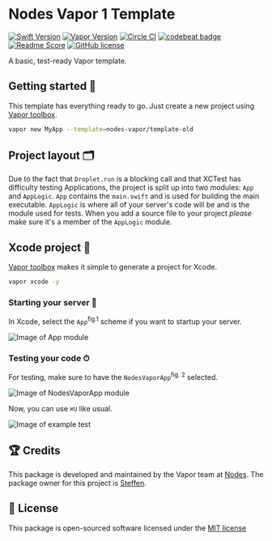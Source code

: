 # Nodes Vapor 1 Template
[![Swift Version](https://img.shields.io/badge/Swift-3-brightgreen.svg)](http://swift.org)
[![Vapor Version](https://img.shields.io/badge/Vapor-1-F6CBCA.svg)](http://vapor.codes)
[![Circle CI](https://circleci.com/gh/nodes-vapor/template-old/tree/master.svg?style=shield)](https://circleci.com/gh/nodes-vapor/template-old)
[![codebeat badge](https://codebeat.co/badges/6dbf7fe9-0e5b-4fd5-9042-7a24016dc643)](https://codebeat.co/projects/github-com-nodes-vapor-template-old-master)
[![Readme Score](http://readme-score-api.herokuapp.com/score.svg?url=https://github.com/nodes-vapor/template-old)](http://clayallsopp.github.io/readme-score?url=https://github.com/nodes-vapor/template-old)
[![GitHub license](https://img.shields.io/badge/license-MIT-blue.svg)](https://raw.githubusercontent.com/nodes-vapor/template-old/master/LICENSE)

A basic, test-ready Vapor template.


## Getting started 🚀

This template has everything ready to go. Just create a new project using [Vapor toolbox](https://vapor.github.io/documentation/getting-started/install-toolbox.html).
```bash
vapor new MyApp --template=nodes-vapor/template-old
```


## Project layout 🗂

Due to the fact that `Droplet.run` is a blocking call and that XCTest has difficulty testing Applications, the project is split up into two modules: `App` and `AppLogic`. `App` contains the `main.swift` and is used for building the main executable. `AppLogic` is where all of your server's code will be and is the module used for tests. When you add a source file to your project *please* make sure it's a member of the `AppLogic` module.


## Xcode project  🔨 

[Vapor toolbox](https://vapor.github.io/documentation/getting-started/install-toolbox.html) makes it simple to generate a project for Xcode.
```bash
vapor xcode -y
```

### Starting your server  🏁 
In Xcode, select the `App`<sup>fig.1</sup> scheme if you want to startup your server.

![Image of App module](https://cloud.githubusercontent.com/assets/1977704/21701832/eb8c79f0-d35c-11e6-97c7-792f6a888a89.png)

### Testing your code ⏱
For testing, make sure to have the `NodesVaporApp`<sup>fig. 2</sup> selected.

![Image of NodesVaporApp module](https://cloud.githubusercontent.com/assets/1977704/21701830/e9975480-d35c-11e6-870e-e31e87240988.png)

Now, you can use `⌘U` like usual.

![Image of example test](https://cloud.githubusercontent.com/assets/1977704/21702082/4b8aaa10-d35e-11e6-9278-fb5c590751f6.png)


## 🏆 Credits

This package is developed and maintained by the Vapor team at [Nodes](https://www.nodesagency.com).
The package owner for this project is [Steffen](https://github.com/steffendsommer).


## 📄 License

This package is open-sourced software licensed under the [MIT license](http://opensource.org/licenses/MIT)
